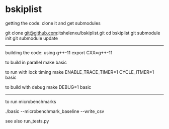 # bskiplist

getting the code: clone it and get submodules

git clone git@github.com:itshelenxu/bskiplist.git
cd bskiplist
git submodule init
git submodule update

---
building the code: using g++-11
export CXX=g++-11

to build in parallel
make basic

to run with lock timing
make ENABLE_TRACE_TIMER=1 CYCLE_ITMER=1 basic

to build with debug
make DEBUG=1 basic

---
to run microbenchmarks

./basic --microbenchmark_baseline --write_csv

see also run_tests.py
